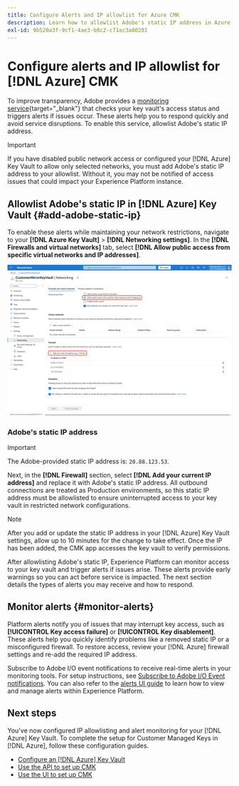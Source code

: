 ```yaml
---
title: Configure Alerts and IP allowlist for Azure CMK
description: Learn how to allowlist Adobe's static IP address in Azure Key Vault and understand how Experience Platform alerts help detect and resolve Customer Managed Key access issues.
exl-id: 9b520a3f-9cf1-4ae3-b8c2-c71ac3a80201
---
```

# Configure alerts and IP allowlist for [!DNL Azure] CMK

To improve transparency, Adobe provides a [monitoring service](../../../../observability/alerts/ui.md){target="_blank"} that checks your key vault's access status and triggers alerts if issues occur. These alerts help you to respond quickly and avoid service disruptions. To enable this service, allowlist Adobe's static IP address.

>[!IMPORTANT]
>
>If you have disabled public network access or configured your [!DNL Azure] Key Vault to allow only selected networks, you must add Adobe's static IP address to your allowlist. Without it, you may not be notified of access issues that could impact your Experience Platform instance.

## Allowlist Adobe's static IP in [!DNL Azure] Key Vault {#add-adobe-static-ip}

To enable these alerts while maintaining your network restrictions, navigate to your **[!DNL Azure Key Vault]** > **[!DNL Networking settings]**. In the **[!DNL Firewalls and virtual networks]** tab, select **[!DNL Allow public access from specific virtual networks and IP addresses]**.

![[!DNL Azure] Key vault Networking settings screen showing where to add Adobe's static IP address and with the Allow access from option highlighted.](../../../images/governance-privacy-security/customer-managed-keys/key-vault-networking-settings.png)

### Adobe's static IP address

>[!IMPORTANT]
>
>The Adobe-provided static IP address is: `20.88.123.53`. 

Next, in the **[!DNL Firewall]** section, select **[!DNL Add your current IP address]** and replace it with Adobe's static IP address. All outbound connections are treated as Production environments, so this static IP address must be allowlisted to ensure uninterrupted access to your key vault in restricted network configurations.

>[!NOTE]
>
>After you add or update the static IP address in your [!DNL Azure] Key Vault settings, allow up to 10 minutes for the change to take effect. Once the IP has been added, the CMK app accesses the key vault to verify permissions.

After allowlisting Adobe's static IP, Experience Platform can monitor access to your key vault and trigger alerts if issues arise. These alerts provide early warnings so you can act before service is impacted. The next section details the types of alerts you may receive and how to respond.

## Monitor alerts {#monitor-alerts}

Platform alerts notify you of issues that may interrupt key access, such as **[!UICONTROL Key access failure]** or **[!UICONTROL Key disablement]**. These alerts help you quickly identify problems like a removed static IP or a misconfigured firewall. To restore access, review your [!DNL Azure] firewall settings and re-add the required IP address.

<!-- For a complete list of alert types and recommended resolutions, see the [CMK alert resolution reference](../alert-resolution-reference.md). -->

Subscribe to Adobe I/O event notifications to receive real-time alerts in your monitoring tools. For setup instructions, see [Subscribe to Adobe I/O Event notifications](../../../../observability/alerts/subscribe.md). You can also refer to the [alerts UI guide](../../../../observability/alerts/ui.md) to learn how to view and manage alerts within Experience Platform.

## Next steps

You've now configured IP allowlisting and alert monitoring for your [!DNL Azure] Key Vault. To complete the setup for Customer Managed Keys in [!DNL Azure], follow these configuration guides.

- [Configure an [!DNL Azure] Key Vault](./azure-key-vault-config.md)  
- [Use the API to set up CMK](./api-set-up.md)  
- [Use the UI to set up CMK](./ui-set-up.md)
